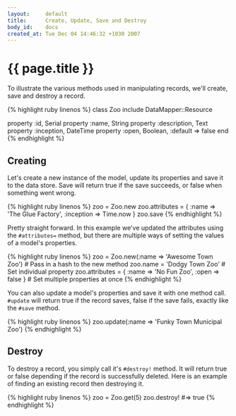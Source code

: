 ```yaml
---
layout:     default
title:      Create, Update, Save and Destroy
body_id:    docs
created_at: Tue Dec 04 14:46:32 +1030 2007
---
```


{{ page.title }}
================

To illustrate the various methods used in manipulating records, we'll create,
save and destroy a record.

{% highlight ruby linenos %}
class Zoo
  include DataMapper::Resource

  property :id,          Serial
  property :name,        String
  property :description, Text
  property :inception,   DateTime
  property :open,        Boolean,  :default => false
end
{% endhighlight %}

Creating
--------

Let's create a new instance of the model, update its properties and save it to
the data store. Save will return true if the save succeeds, or false when
something went wrong.

{% highlight ruby linenos %}
zoo = Zoo.new
zoo.attributes = { :name => 'The Glue Factory', :inception => Time.now }
zoo.save
{% endhighlight %}

Pretty straight forward. In this example we've updated the attributes using the
`#attributes=` method, but there are multiple ways of setting the values of a
model's properties.

{% highlight ruby linenos %}
zoo = Zoo.new(:name => 'Awesome Town Zoo')                  # Pass in a hash to the new method
zoo.name = 'Dodgy Town Zoo'                                 # Set individual property
zoo.attributes = { :name => 'No Fun Zoo', :open => false }  # Set multiple properties at once
{% endhighlight %}

You can also update a model's properties and save it with one method call.
`#update` will return true if the record saves, false if the save fails, exactly
like the `#save` method.

{% highlight ruby linenos %}
zoo.update(:name => 'Funky Town Municipal Zoo')
{% endhighlight %}

Destroy
-------

To destroy a record, you simply call it's `#destroy!` method. It will return
true or false depending if the record is successfully deleted. Here is an
example of finding an existing record then destroying it.

{% highlight ruby linenos %}
zoo = Zoo.get(5)
zoo.destroy! #=> true
{% endhighlight %}
